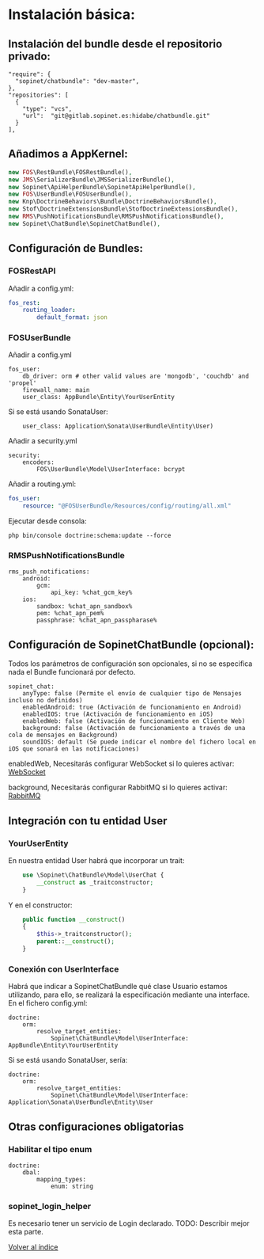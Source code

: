 # Instalación básica:

## Instalación del bundle desde el repositorio privado:

```
"require": {
  "sopinet/chatbundle": "dev-master",
},
"repositories": [
  {
    "type": "vcs",
    "url":  "git@gitlab.sopinet.es:hidabe/chatbundle.git"
  }
],
```

## Añadimos a AppKernel:

```php
new FOS\RestBundle\FOSRestBundle(),
new JMS\SerializerBundle\JMSSerializerBundle(),
new Sopinet\ApiHelperBundle\SopinetApiHelperBundle(),
new FOS\UserBundle\FOSUserBundle(),
new Knp\DoctrineBehaviors\Bundle\DoctrineBehaviorsBundle(),
new Stof\DoctrineExtensionsBundle\StofDoctrineExtensionsBundle(),
new RMS\PushNotificationsBundle\RMSPushNotificationsBundle(),
new Sopinet\ChatBundle\SopinetChatBundle(),
```

## Configuración de Bundles:

### FOSRestAPI

Añadir a config.yml:

```yaml
fos_rest:
    routing_loader:
        default_format: json
```

### FOSUserBundle

Añadir a config.yml

```
fos_user:
    db_driver: orm # other valid values are 'mongodb', 'couchdb' and 'propel'
    firewall_name: main
    user_class: AppBundle\Entity\YourUserEntity
```

Si se está usando SonataUser: 

```
    user_class: Application\Sonata\UserBundle\Entity\User)
```

Añadir a security.yml

```
security:
    encoders:
        FOS\UserBundle\Model\UserInterface: bcrypt
```

Añadir a routing.yml:

```yaml
fos_user:
    resource: "@FOSUserBundle/Resources/config/routing/all.xml"
```

Ejecutar desde consola:

```
php bin/console doctrine:schema:update --force
```

### RMSPushNotificationsBundle

```
rms_push_notifications:
    android:
        gcm:
            api_key: %chat_gcm_key%
    ios:
        sandbox: %chat_apn_sandbox%
        pem: %chat_apn_pem%
        passphrase: %chat_apn_passpharase%
```

## Configuración de SopinetChatBundle (opcional):

Todos los parámetros de configuración son opcionales, si no se especifica nada el Bundle funcionará por defecto.

```
sopinet_chat:
    anyType: false (Permite el envío de cualquier tipo de Mensajes incluso no definidos)
    enabledAndroid: true (Activación de funcionamiento en Android)
    enabledIOS: true (Activación de funcionamiento en iOS)
    enabledWeb: false (Activación de funcionamiento en Cliente Web)
    background: false (Activación de funcionamiento a través de una cola de mensajes en Background)
    soundIOS: default (Se puede indicar el nombre del fichero local en iOS que sonará en las notificaciones)
```

enabledWeb, Necesitarás configurar WebSocket si lo quieres activar:
[WebSocket](background/websocket.md)

background, Necesitarás configurar RabbitMQ si lo quieres activar:
[RabbitMQ](background/rabbitMQ.md)


## Integración con tu entidad User

### YourUserEntity

En nuestra entidad User habrá que incorporar un trait:
```php
    use \Sopinet\ChatBundle\Model\UserChat {
        __construct as _traitconstructor;
    }
```
Y en el constructor:
```php
    public function __construct()
    {
        $this->_traitconstructor();
        parent::__construct();
    }
```

### Conexión con UserInterface

Habrá que indicar a SopinetChatBundle qué clase Usuario estamos utilizando, para ello, se realizará la especificación mediante una interface. En el fichero config.yml:

```
doctrine:
    orm:
        resolve_target_entities:
            Sopinet\ChatBundle\Model\UserInterface: AppBundle\Entity\YourUserEntity
```

Si se está usando SonataUser, sería:
```
doctrine:
    orm:
        resolve_target_entities:
            Sopinet\ChatBundle\Model\UserInterface: Application\Sonata\UserBundle\Entity\User
```

## Otras configuraciones obligatorias

### Habilitar el tipo enum

```
doctrine:
    dbal:
        mapping_types:
            enum: string
```

### sopinet_login_helper

Es necesario tener un servicio de Login declarado.
TODO: Describir mejor esta parte.

[Volver al índice](README.md)
